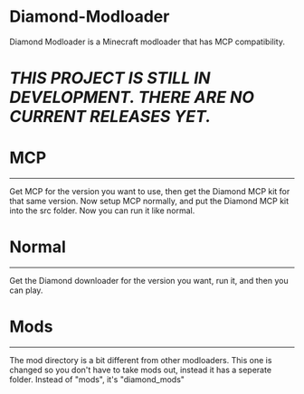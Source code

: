 # Diamond-Modloader
Diamond Modloader is a Minecraft modloader that has MCP compatibility.

# *THIS PROJECT IS STILL IN DEVELOPMENT. THERE ARE NO CURRENT RELEASES YET.*

# MCP
-------------------------------

Get MCP for the version you want to use, then get the Diamond MCP kit for that same version. Now setup MCP normally, and put the Diamond MCP kit into the src folder.
Now you can run it like normal.

# Normal
-------------------------------
Get the Diamond downloader for the version you want, run it, and then you can play.

# Mods
-------------------------------
The mod directory is a bit different from other modloaders. This one is changed so you don't have to take mods out, instead it has a seperate folder.
Instead of "mods", it's "diamond_mods"
